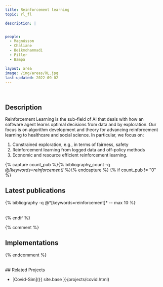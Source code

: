 ```yaml
---
title: Reinforcement learning
topic: rl_fl

description: |


people:
  - Magnússon
  - Chaliane
  - Beikmohammadi
  - Piller
  - Bampa

layout: area
image: /img/areas/RL.jpg
last-updated: 2022-09-02
---
```


<br>

## Description

Reinforcement Learning is the sub-field of AI that deals with how an software agent learns optimal decisions from data and by exploration.  Our focus is on algorithm development and theory for advancing reinforcement learning to healthcare and social science. In particular, we focus on:
1. Constrained exploration, e.g., in terms of fairness, safety
2. Reinforcement learning from logged data and off-policy methods 
3. Economic and resource efficient reinforcement learning. 

{% capture count_pub %}{% bibliography_count -q @*[keywords=reinforcement]* %}{% endcapture %}
{% if count_pub != "0" %}
<br>

## Latest publications

<div class="publications">
    <table class="table">
        <tbody>
        <tr>
          {% bibliography -q @*[keywords=reinforcement]*  -- max 10 %}
        </tr>
        </tbody>
    </table>
</div>
{% endif %}
 
{% comment %}
## Implementations

{% endcomment %}

<br>
## Related Projects

- [Covid-Sim]({{ site.base }}/projects/covid.html)